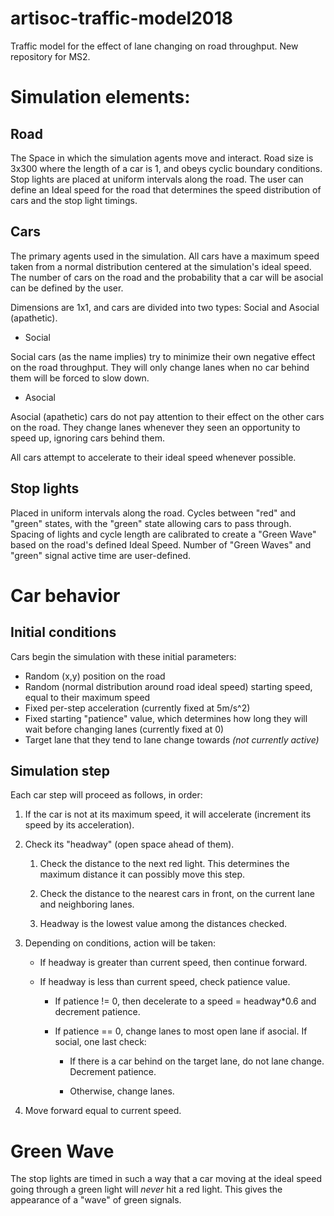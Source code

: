 # artisoc-traffic-model2018

Traffic model for the effect of lane changing on road throughput. New repository for MS2.

# Simulation elements:
## Road

The Space in which the simulation agents move and interact. 
Road size is 3x300 where the length of a car is 1, and obeys cyclic boundary conditions. 
Stop lights are placed at uniform intervals along the road.
The user can define an Ideal speed for the road that determines the speed distribution of cars and the stop light timings.

## Cars

The primary agents used in the simulation.
All cars have a maximum speed taken from a normal distribution centered at the simulation's ideal speed.
The number of cars on the road and the probability that a car will be asocial can be defined by the user.

Dimensions are  1x1, and cars are divided into two types: Social and Asocial (apathetic).

* Social

Social cars (as the name implies) try to minimize their own negative effect on the road throughput. 
They will only change lanes when no car behind them will be forced to slow down.

* Asocial

Asocial (apathetic) cars do not pay attention to their effect on the other cars on the road.
They change lanes whenever they seen an opportunity to speed up, ignoring cars behind them.

All cars attempt to accelerate to their ideal speed whenever possible.

## Stop lights

Placed in uniform intervals along the road.
Cycles between "red" and "green" states, with the "green" state allowing cars to pass through.
Spacing of lights and cycle length are calibrated to create a "Green Wave" based on the road's defined Ideal Speed.
Number of "Green Waves" and "green" signal active time are user-defined.

# Car behavior

## Initial conditions

Cars begin the simulation with these initial parameters:
* Random (x,y) position on the road
* Random (normal distribution around road ideal speed) starting speed, equal to their maximum speed
* Fixed per-step acceleration (currently fixed at 5m/s^2)
* Fixed starting "patience" value, which determines how long they will wait before changing lanes (currently fixed at 0)
* Target lane that they tend to lane change towards *(not currently active)*

## Simulation step
Each car step will proceed as follows, in order:

1. If the car is not at its maximum speed, it will accelerate (increment its speed by its acceleration).

2. Check its "headway" (open space ahead of them).

    1. Check the distance to the next red light. This determines the maximum distance it can possibly move this step.

    2. Check the distance to the nearest cars in front, on the current lane and neighboring lanes.

    3. Headway is the lowest value among the distances checked.

3. Depending on conditions, action will be taken:

    * If headway is greater than current speed, then continue forward.

    * If headway is less than current speed, check patience value.

        * If patience != 0, then decelerate to a speed = headway\*0.6 and decrement patience.

        * If patience == 0, change lanes to most open lane if asocial. If social, one last check:

            * If there is a car behind on the target lane, do not lane change. Decrement patience.

            * Otherwise, change lanes.

4. Move forward equal to current speed.

# Green Wave

The stop lights are timed in such a way that a car moving at the ideal speed going through a green light will *never* hit a red light.
This gives the appearance of a "wave" of green signals.